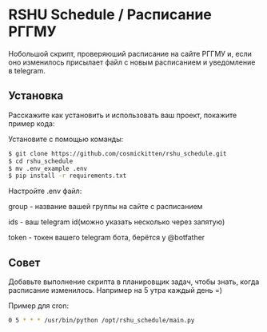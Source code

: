 # RSHU Schedule / Расписание РГГМУ
Нобольшой скрипт, проверяюший расписание на сайте РГГМУ и, если оно изменилось присылает файл с новым расписанием и уведомление в telegram.

## Установка
Расскажите как установить и использовать ваш проект, покажите пример кода:

Установите с помощью команды:
```sh
$ git clone https://github.com/cosmickitten/rshu_schedule.git
$ cd rshu_schedule
$ mv .env_example .env
$ pip install -r requirements.txt 
```
Настройте .env файл:

group   -   название вашей группы на сайте с расписанием

ids - ваш telegram id(можно указать несколько через запятую)

token - токен вашего telegram бота, берётся у @botfather



## Совет
Добавьте выполнение скрипта в планировщик задач, чтобы знать, когда расписание изменилось. Например на 5 утра каждый день =)

Пример для cron:
```sh
0 5 * * * /usr/bin/python /opt/rshu_schedule/main.py
```